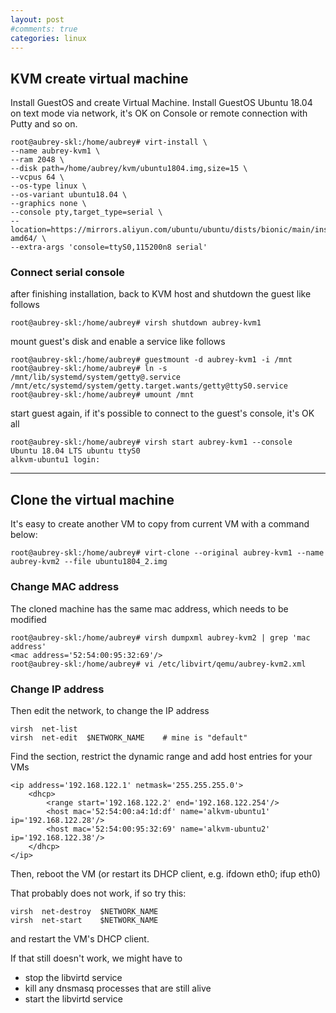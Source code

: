 ```yaml
---
layout: post
#comments: true
categories: linux
---
```


## KVM create virtual machine
Install GuestOS and create Virtual Machine. Install GuestOS Ubuntu 18.04 on text mode via network, it's OK on Console or remote connection with Putty and so on.

	root@aubrey-skl:/home/aubrey# virt-install \
	--name aubrey-kvm1 \
	--ram 2048 \
	--disk path=/home/aubrey/kvm/ubuntu1804.img,size=15 \
	--vcpus 64 \
	--os-type linux \
	--os-variant ubuntu18.04 \
	--graphics none \
	--console pty,target_type=serial \
	--location=https://mirrors.aliyun.com/ubuntu/ubuntu/dists/bionic/main/installer-amd64/ \
	--extra-args 'console=ttyS0,115200n8 serial'

### Connect serial console

after finishing installation, back to KVM host and shutdown the guest like follows

	root@aubrey-skl:/home/aubrey# virsh shutdown aubrey-kvm1

mount guest's disk and enable a service like follows

	root@aubrey-skl:/home/aubrey# guestmount -d aubrey-kvm1 -i /mnt 
	root@aubrey-skl:/home/aubrey# ln -s /mnt/lib/systemd/system/getty@.service /mnt/etc/systemd/system/getty.target.wants/getty@ttyS0.service 
	root@aubrey-skl:/home/aubrey# umount /mnt

start guest again, if it's possible to connect to the guest's console, it's OK all

	root@aubrey-skl:/home/aubrey# virsh start aubrey-kvm1 --console 
	Ubuntu 18.04 LTS ubuntu ttyS0
	alkvm-ubuntu1 login:

---

## Clone the virtual machine

It's easy to create another VM to copy from current VM with a command below:

	root@aubrey-skl:/home/aubrey# virt-clone --original aubrey-kvm1 --name aubrey-kvm2 --file ubuntu1804_2.img

### Change MAC address

The cloned machine has the same mac address, which needs to be modified

	root@aubrey-skl:/home/aubrey# virsh dumpxml aubrey-kvm2 | grep 'mac address'
	<mac address='52:54:00:95:32:69'/>
	root@aubrey-skl:/home/aubrey# vi /etc/libvirt/qemu/aubrey-kvm2.xml

### Change IP address
Then edit the network, to change the IP address

	virsh  net-list
	virsh  net-edit  $NETWORK_NAME    # mine is "default"

Find the <dhcp> section, restrict the dynamic range and add host entries for your VMs

	<ip address='192.168.122.1' netmask='255.255.255.0'>
		<dhcp>
			<range start='192.168.122.2' end='192.168.122.254'/>
			<host mac='52:54:00:a4:1d:df' name='alkvm-ubuntu1' ip='192.168.122.28'/>
			<host mac='52:54:00:95:32:69' name='alkvm-ubuntu2' ip='192.168.122.38'/>
		</dhcp>
	</ip>

Then, reboot the VM (or restart its DHCP client, e.g. ifdown eth0; ifup eth0)

That probably does not work, if so try this:

	virsh  net-destroy  $NETWORK_NAME  
	virsh  net-start    $NETWORK_NAME  

and restart the VM's DHCP client.

If that still doesn't work,  we might have to
- stop the libvirtd service
- kill any dnsmasq processes that are still alive
- start the libvirtd service
